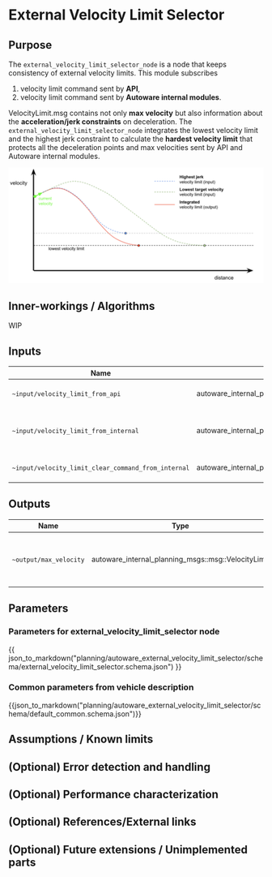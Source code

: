 # External Velocity Limit Selector

## Purpose

The `external_velocity_limit_selector_node` is a node that keeps consistency of external velocity limits. This module subscribes

1. velocity limit command sent by **API**,
2. velocity limit command sent by **Autoware internal modules**.

VelocityLimit.msg contains not only **max velocity** but also information about the **acceleration/jerk constraints** on deceleration. The `external_velocity_limit_selector_node` integrates the lowest velocity limit and the highest jerk constraint to calculate the **hardest velocity limit** that protects all the deceleration points and max velocities sent by API and Autoware internal modules.

![selector algorithm](./image/external_velocity_limit_selector.png)

## Inner-workings / Algorithms

WIP

<!-- Write how this package works. Flowcharts and figures are great. Add sub-sections as you like.

Example:
  ### Flowcharts

  ...(PlantUML or something)

  ### State Transitions

  ...(PlantUML or something)

  ### How to filter target obstacles

  ...

  ### How to optimize trajectory

  ...
-->

## Inputs

| Name                                                | Type                                                            | Description                                   |
| --------------------------------------------------- | --------------------------------------------------------------- | --------------------------------------------- |
| `~input/velocity_limit_from_api`                    | autoware_internal_planning_msgs::msg::VelocityLimit             | velocity limit from api                       |
| `~input/velocity_limit_from_internal`               | autoware_internal_planning_msgs::msg::VelocityLimit             | velocity limit from autoware internal modules |
| `~input/velocity_limit_clear_command_from_internal` | autoware_internal_planning_msgs::msg::VelocityLimitClearCommand | velocity limit clear command                  |

## Outputs

| Name                   | Type                                                | Description                                       |
| ---------------------- | --------------------------------------------------- | ------------------------------------------------- |
| `~output/max_velocity` | autoware_internal_planning_msgs::msg::VelocityLimit | current information of the hardest velocity limit |

## Parameters

### Parameters for external_velocity_limit_selector node

{{ json_to_markdown("planning/autoware_external_velocity_limit_selector/schema/external_velocity_limit_selector.schema.json") }}

### Common parameters from vehicle description

{{json_to_markdown("planning/autoware_external_velocity_limit_selector/schema/default_common.schema.json")}}

## Assumptions / Known limits

<!-- Write assumptions and limitations of your implementation.

Example:
  This algorithm assumes obstacles are not moving, so if they rapidly move after the vehicle started to avoid them, it might collide with them.
  Also, this algorithm doesn't care about blind spots. In general, since too close obstacles aren't visible due to the sensing performance limit, please take enough margin to obstacles.
-->

## (Optional) Error detection and handling

<!-- Write how to detect errors and how to recover from them.

Example:
  This package can handle up to 20 obstacles. If more obstacles found, this node will give up and raise diagnostic errors.
-->

## (Optional) Performance characterization

<!-- Write performance information like complexity. If it wouldn't be the bottleneck, not necessary.

Example:
  ### Complexity

  This algorithm is O(N).

  ### Processing time

  ...
-->

## (Optional) References/External links

<!-- Write links you referred to when you implemented.

Example:
  [1] {link_to_a_thesis}
  [2] {link_to_an_issue}
-->

## (Optional) Future extensions / Unimplemented parts

<!-- Write future extensions of this package.

Example:
  Currently, this package can't handle the chattering obstacles well. We plan to add some probabilistic filters in the perception layer to improve it.
  Also, there are some parameters that should be global(e.g. vehicle size, max steering, etc.). These will be refactored and defined as global parameters so that we can share the same parameters between different nodes.
-->
